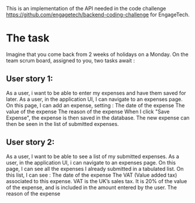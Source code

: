 This is an implementation of the API needed in the code challenge https://github.com/engagetech/backend-coding-challenge for EngageTech.

The task
========

Imagine that you come back from 2 weeks of holidays on a Monday. On the team scrum board, assigned to you, two tasks await :

User story 1:
------------

As a user, i want to be able to enter my expenses and have them saved for later.
As a user, in the application UI, I can navigate to an expenses page. On this page, I can add an expense, setting :
The date of the expense
The value of the expense
The reason of the expense
When I click "Save Expense", the expense is then saved in the database. The new expense can then be seen in the list of submitted expenses.

User story 2:
------------

As a user, I want to be able to see a list of my submitted expenses.
As a user, in the application UI, i can navigate to an expenses page. On this page, I can see all the expenses I already submitted in a tabulated list. On this list, I can see :
The date of the expense
The VAT (Value added tax) associated to this expense. VAT is the UK’s sales tax. It is 20% of the value of the expense, and is included in the amount entered by the user.
The reason of the expense


